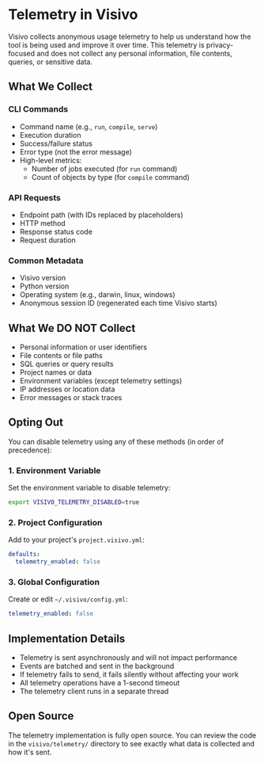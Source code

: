 # Telemetry in Visivo

Visivo collects anonymous usage telemetry to help us understand how the tool is being used and improve it over time. This telemetry is privacy-focused and does not collect any personal information, file contents, queries, or sensitive data.

## What We Collect

### CLI Commands
- Command name (e.g., `run`, `compile`, `serve`)
- Execution duration
- Success/failure status
- Error type (not the error message)
- High-level metrics:
  - Number of jobs executed (for `run` command)
  - Count of objects by type (for `compile` command)

### API Requests
- Endpoint path (with IDs replaced by placeholders)
- HTTP method
- Response status code
- Request duration

### Common Metadata
- Visivo version
- Python version
- Operating system (e.g., darwin, linux, windows)
- Anonymous session ID (regenerated each time Visivo starts)

## What We DO NOT Collect
- Personal information or user identifiers
- File contents or file paths
- SQL queries or query results
- Project names or data
- Environment variables (except telemetry settings)
- IP addresses or location data
- Error messages or stack traces

## Opting Out

You can disable telemetry using any of these methods (in order of precedence):

### 1. Environment Variable
Set the environment variable to disable telemetry:
```bash
export VISIVO_TELEMETRY_DISABLED=true
```

### 2. Project Configuration
Add to your project's `project.visivo.yml`:
```yaml
defaults:
  telemetry_enabled: false
```

### 3. Global Configuration
Create or edit `~/.visivo/config.yml`:
```yaml
telemetry_enabled: false
```

## Implementation Details

- Telemetry is sent asynchronously and will not impact performance
- Events are batched and sent in the background
- If telemetry fails to send, it fails silently without affecting your work
- All telemetry operations have a 1-second timeout
- The telemetry client runs in a separate thread

## Open Source

The telemetry implementation is fully open source. You can review the code in the `visivo/telemetry/` directory to see exactly what data is collected and how it's sent.